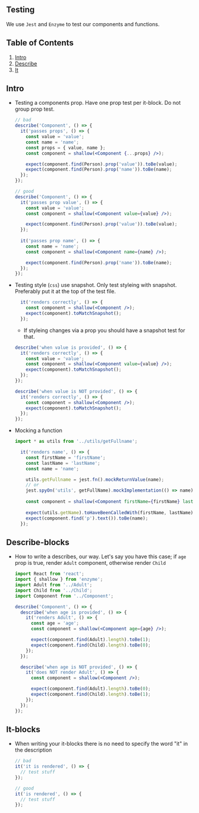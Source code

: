 ## Testing

We use `Jest` and `Enzyme` to test our components and functions.

## Table of Contents

1. [Intro](#intro)
1. [Describe](#describe-blocks)
1. [It](#it-blocks)

## Intro

- Testing a components prop. Have one prop test per it-block. Do not group prop test.

  ```jsx
  // bad
  describe('Component', () => {
    it('passes props', () => {
      const value = 'value';
      const name = 'name';
      const props = { value, name };
      const component = shallow(<Component {...props} />);

      expect(component.find(Person).prop('value')).toBe(value);
      expect(component.find(Person).prop('name')).toBe(name);
    });
  });

  // good
  describe('Component', () => {
    it('passes prop value', () => {
      const value = 'value';
      const component = shallow(<Component value={value} />);

      expect(component.find(Person).prop('value')).toBe(value);
    });
    
    it('passes prop name', () => {
      const name = 'name';
      const component = shallow(<Component name={name} />);

      expect(component.find(Person).prop('name')).toBe(name);
    });
  });
  ```

- Testing style (`css`) use snapshot. Only test styleing with snapshot. Preferably put it at the top of the test file. 
  ```jsx
    it('renders correctly', () => {
      const component = shallow(<Component />);
      expect(component).toMatchSnapshot();
    });
  ```
  - If styleing changes via a prop you should have a snapshot test for that.
  ```jsx
  describe('when value is provided', () => {
    it('renders correctly', () => {
      const value = 'value';
      const component = shallow(<Component value={value} />);
      expect(component).toMatchSnapshot();
    });
  });

  describe('when value is NOT provided', () => {
    it('renders correctly', () => {
      const component = shallow(<Component />);
      expect(component).toMatchSnapshot();
    });
  });
  ```


- Mocking a function
  ```jsx
  import * as utils from '../utils/getFullname';

    it('renders name', () => {
      const firstName = 'firstName';
      const lastName = 'lastName';
      const name = 'name';

      utils.getFullname = jest.fn().mockReturnValue(name);
      // or
      jest.spyOn('utils', getFullName).mockImplementation(() => name);
      
      const component = shallow(<Component firstName={firstName} lastName={lastName} />);
      
      expect(utils.getName).toHaveBeenCalledWith(firstName, lastName);
      expect(component.find('p').text()).toBe(name);
    });
  ```

## Describe-blocks

- How to write a describes, our way. Let's say you have this case; if `age` prop is true, render `Adult` component, otherwise render `Child`

  ```jsx
  import React from 'react';
  import { shallow } from 'enzyme';
  import Adult from '../Adult';
  import Child from '../Child';
  import Component from '../Component';

  describe('Component', () => {
    describe('when age is provided', () => {
      it('renders Adult', () => {
        const age = 'age';
        const component = shallow(<Component age={age} />);

        expect(component.find(Adult).length).toBe(1);
        expect(component.find(Child).length).toBe(0);
      });
    });

    describe('when age is NOT provided', () => {
      it('does NOT render Adult', () => {
        const component = shallow(<Component />);

        expect(component.find(Adult).length).toBe(0);
        expect(component.find(Child).length).toBe(1);
      });
    });
  });
  ```

## It-blocks

- When writing your it-blocks there is no need to specify the word "it" in the description

  ```jsx
  // bad
  it('it is rendered', () => {
    // test stuff
  });

  // good
  it('is rendered', () => {
    // test stuff
  });

  ```
